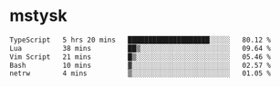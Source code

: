 # mstysk

<!--START_SECTION:waka-->

```txt
TypeScript   5 hrs 20 mins   ████████████████████░░░░░   80.12 %
Lua          38 mins         ██▒░░░░░░░░░░░░░░░░░░░░░░   09.64 %
Vim Script   21 mins         █▒░░░░░░░░░░░░░░░░░░░░░░░   05.46 %
Bash         10 mins         ▓░░░░░░░░░░░░░░░░░░░░░░░░   02.57 %
netrw        4 mins          ▒░░░░░░░░░░░░░░░░░░░░░░░░   01.05 %
```

<!--END_SECTION:waka-->
